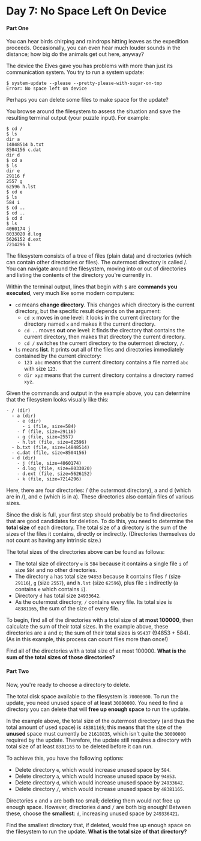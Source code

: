 Day 7: No Space Left On Device
==============================

#### Part One

You can hear birds chirping and raindrops hitting leaves as the expedition
proceeds. Occasionally, you can even hear much louder sounds in the distance;
how big do the animals get out here, anyway?

The device the Elves gave you has problems with more than just its
communication system. You try to run a system update:

```
$ system-update --please --pretty-please-with-sugar-on-top
Error: No space left on device
```

Perhaps you can delete some files to make space for the update?

You browse around the filesystem to assess the situation and save the resulting
terminal output (your puzzle input). For example:

```
$ cd /
$ ls
dir a
14848514 b.txt
8504156 c.dat
dir d
$ cd a
$ ls
dir e
29116 f
2557 g
62596 h.lst
$ cd e
$ ls
584 i
$ cd ..
$ cd ..
$ cd d
$ ls
4060174 j
8033020 d.log
5626152 d.ext
7214296 k
```

The filesystem consists of a tree of files (plain data) and directories (which
can contain other directories or files). The outermost directory is called /.
You can navigate around the filesystem, moving into or out of directories and
listing the contents of the directory you're currently in.

Within the terminal output, lines that begin with `$` are **commands you
executed**, very much like some modern computers:

* `cd` means **change directory**. This changes which directory is the current
  directory, but the specific result depends on the argument:
  * `cd x` moves **in** one level: it looks in the current directory for the
    directory named `x` and makes it the current directory.
  * `cd ..` moves **out** one level: it finds the directory that contains the
    current directory, then makes that directory the current directory.
  * `cd /` switches the current directory to the outermost directory, `/`.
* `ls` means **list**. It prints out all of the files and directories
  immediately contained by the current directory:
  * `123 abc` means that the current directory contains a file named `abc` with
    size `123`.
  * `dir xyz` means that the current directory contains a directory named `xyz`.

Given the commands and output in the example above, you can determine that the
filesystem looks visually like this:

```
- / (dir)
  - a (dir)
    - e (dir)
      - i (file, size=584)
    - f (file, size=29116)
    - g (file, size=2557)
    - h.lst (file, size=62596)
  - b.txt (file, size=14848514)
  - c.dat (file, size=8504156)
  - d (dir)
    - j (file, size=4060174)
    - d.log (file, size=8033020)
    - d.ext (file, size=5626152)
    - k (file, size=7214296)
```

Here, there are four directories: / (the outermost directory), a and d (which
are in /), and e (which is in a). These directories also contain files of
various sizes.

Since the disk is full, your first step should probably be to find directories
that are good candidates for deletion. To do this, you need to determine the
**total size** of each directory. The total size of a directory is the sum of
the sizes of the files it contains, directly or indirectly. (Directories
themselves do not count as having any intrinsic size.)

The total sizes of the directories above can be found as follows:

* The total size of directory `e` is `584` because it contains a single file
  `i` of size `584` and no other directories.
* The directory `a` has total size `94853` because it contains files `f` (size
  `29116`), `g` (size `2557`), and `h.lst` (size `62596`), plus file `i`
  indirectly (a contains `e` which contains `i`).
* Directory `d` has total size `24933642`.
* As the outermost directory, `/` contains every file. Its total size is
  `48381165`, the sum of the size of every file.

To begin, find all of the directories with a total size of **at most 100000**,
then calculate the sum of their total sizes. In the example above, these
directories are a and e; the sum of their total sizes is `95437` (94853 + 584).
(As in this example, this process can count files more than once!)

Find all of the directories with a total size of at most 100000. **What is the
sum of the total sizes of those directories?**

#### Part Two

Now, you're ready to choose a directory to delete.

The total disk space available to the filesystem is `70000000`. To run the
update, you need unused space of at least `30000000`. You need to find a
directory you can delete that will **free up enough space** to run the update.

In the example above, the total size of the outermost directory (and thus the
total amount of used space) is `48381165`; this means that the size of the
**unused** space must currently be `21618835`, which isn't quite the `30000000`
required by the update. Therefore, the update still requires a directory with
total size of at least `8381165` to be deleted before it can run.

To achieve this, you have the following options:

* Delete directory `e`, which would increase unused space by `584`.
* Delete directory `a`, which would increase unused space by `94853`.
* Delete directory `d`, which would increase unused space by `24933642`.
* Delete directory `/`, which would increase unused space by `48381165`.

Directories `e` and `a` are both too small; deleting them would not free up
enough space. However, directories `d` and `/` are both big enough! Between
these, choose the **smallest**: `d`, increasing unused space by `249336421`.

Find the smallest directory that, if deleted, would free up enough space on the
filesystem to run the update. **What is the total size of that directory?**



